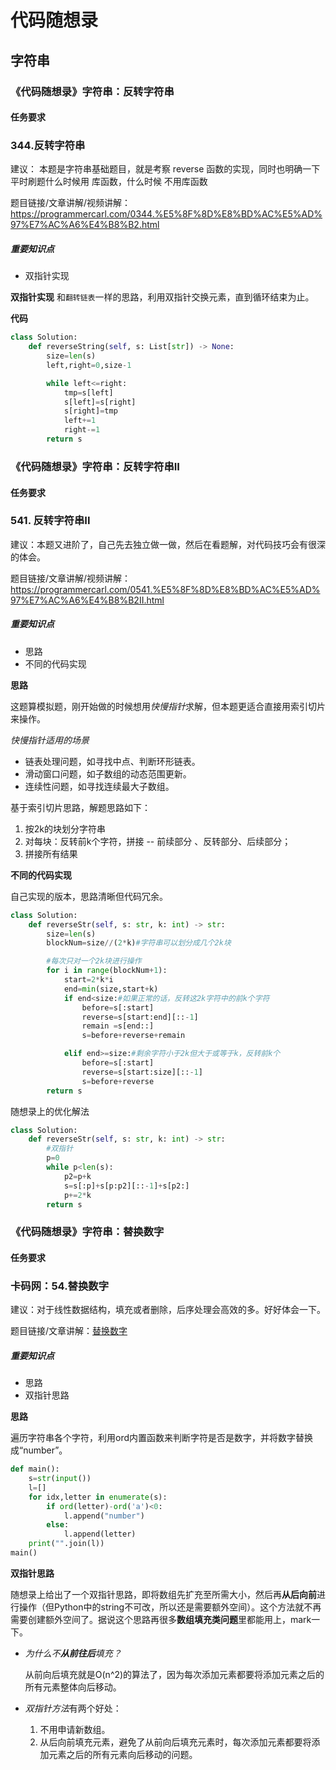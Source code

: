 # 代码随想录
## 字符串
### 《代码随想录》字符串：反转字符串
#### 任务要求
### 344.反转字符串


建议： 本题是字符串基础题目，就是考察 reverse 函数的实现，同时也明确一下 平时刷题什么时候用 库函数，什么时候 不用库函数 

题目链接/文章讲解/视频讲解：https://programmercarl.com/0344.%E5%8F%8D%E8%BD%AC%E5%AD%97%E7%AC%A6%E4%B8%B2.html
##### 重要知识点
- 双指针实现

**双指针实现**
和`翻转链表`一样的思路，利用双指针交换元素，直到循环结束为止。


**代码**
```Python 
class Solution:
    def reverseString(self, s: List[str]) -> None:
        size=len(s)
        left,right=0,size-1

        while left<=right:
            tmp=s[left]
            s[left]=s[right]
            s[right]=tmp
            left+=1
            right-=1
        return s
```

### 《代码随想录》字符串：反转字符串II
#### 任务要求
### 541. 反转字符串II


建议：本题又进阶了，自己先去独立做一做，然后在看题解，对代码技巧会有很深的体会。 

题目链接/文章讲解/视频讲解：https://programmercarl.com/0541.%E5%8F%8D%E8%BD%AC%E5%AD%97%E7%AC%A6%E4%B8%B2II.html

##### 重要知识点
- 思路
- 不同的代码实现

**思路**

这题算模拟题，刚开始做的时候想用*快慢指针*求解，但本题更适合直接用索引切片来操作。

*快慢指针适用的场景*
- 链表处理问题，如寻找中点、判断环形链表。
- 滑动窗口问题，如子数组的动态范围更新。
- 连续性问题，如寻找连续最大子数组。

基于索引切片思路，解题思路如下：
1. 按2k的块划分字符串
2. 对每块：反转前k个字符，拼接 -- 前续部分 、反转部分、后续部分；
3. 拼接所有结果

**不同的代码实现**

自己实现的版本，思路清晰但代码冗余。
```Python 
class Solution:
    def reverseStr(self, s: str, k: int) -> str:
        size=len(s)
        blockNum=size//(2*k)#字符串可以划分成几个2k块

        #每次只对一个2k块进行操作
        for i in range(blockNum+1):
            start=2*k*i
            end=min(size,start+k)
            if end<size:#如果正常的话，反转这2k字符中的前k个字符
                before=s[:start]
                reverse=s[start:end][::-1]
                remain =s[end::]
                s=before+reverse+remain

            elif end>=size:#剩余字符小于2k但大于或等于k，反转前k个
                before=s[:start]
                reverse=s[start:size][::-1]
                s=before+reverse
        return s
```

随想录上的优化解法
```Python 
class Solution:
    def reverseStr(self, s: str, k: int) -> str:
        #双指针
        p=0
        while p<len(s):
            p2=p+k
            s=s[:p]+s[p:p2][::-1]+s[p2:]
            p+=2*k
        return s
```


### 《代码随想录》字符串：替换数字
#### 任务要求
### 卡码网：54.替换数字

建议：对于线性数据结构，填充或者删除，后序处理会高效的多。好好体会一下。

题目链接/文章讲解：[替换数字](https://programmercarl.com/kamacoder/0054.%E6%9B%BF%E6%8D%A2%E6%95%B0%E5%AD%97.html)

##### 重要知识点
- 思路
- 双指针思路

**思路**

遍历字符串各个字符，利用ord内置函数来判断字符是否是数字，并将数字替换成“number”。

```Python 
def main():
    s=str(input())
    l=[]
    for idx,letter in enumerate(s):
        if ord(letter)-ord('a')<0:
            l.append("number")
        else:
            l.append(letter)
    print("".join(l))
main()
```

**双指针思路**

随想录上给出了一个双指针思路，即将数组先扩充至所需大小，然后再**从后向前**进行操作（但Python中的string不可改，所以还是需要额外空间）。这个方法就不再需要创建额外空间了。据说这个思路再很多**数组填充类问题**里都能用上，mark一下。

- *为什么不**从前往后**填充？*

    从前向后填充就是O(n^2)的算法了，因为每次添加元素都要将添加元素之后的所有元素整体向后移动。

- *双指针方法*有两个好处：
    1. 不用申请新数组。
    2. 从后向前填充元素，避免了从前向后填充元素时，每次添加元素都要将添加元素之后的所有元素向后移动的问题。

